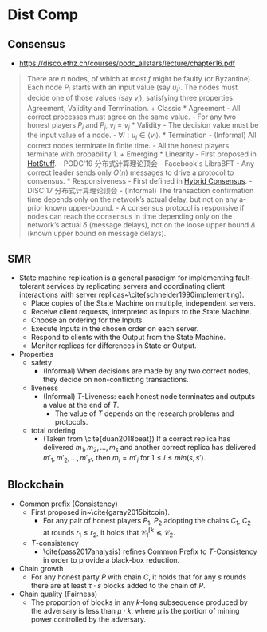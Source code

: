 # Dist Comp

## Consensus
* https://disco.ethz.ch/courses/podc_allstars/lecture/chapter16.pdf
> There are $n$ nodes, of which at most $f$ might be faulty (or Byzantine). Each node $P_i$ starts with an input value (say $u_i$). The nodes must decide one of those values (say $v_i$), satisfying three properties: Agreement, Validity and Termination.
    + Classic
        * Agreement
            - All correct processes must agree on the same value.
            - For any two honest players $P_i$ and $P_j$, $v_i = v_j$
        * Validity
            - The decision value must be the input value of a node.
            - $\forall i: u_i \in \langle v_i \rangle$.
        * Termination
            - (Informal) All correct nodes terminate in finite time.
            - All the honest players terminate with probability 1.
    + Emerging
        * Linearity
            - First proposed in [HotStuff](https://arxiv.org/abs/1803.05069).
                - PODC'19  分布式计算理论顶会
                - Facebook's LibraBFT
            - Any correct leader sends only $O(n)$ messages to drive a protocol to consensus.
        * Responsiveness
            - First defined in [Hybrid Consensus](https://eprint.iacr.org/2016/917.pdf).
                - DISC'17 分布式计算理论顶会
            - (Informal) The transaction confirmation time depends only on the network’s actual delay, but not on any a-prior known upper-bound.
            - A consensus protocol is responsive if nodes can reach the consensus in time depending only on the network’s actual $\delta$ (message delays), not on the loose upper bound $\Delta$ (known upper bound on message delays).

## SMR
- State machine replication is a general paradigm for implementing fault-tolerant services by replicating servers and coordinating client interactions with server replicas~\cite{schneider1990implementing}.
    + Place copies of the State Machine on multiple, independent servers.
    + Receive client requests, interpreted as Inputs to the State Machine.
    + Choose an ordering for the Inputs.
    + Execute Inputs in the chosen order on each server.
    + Respond to clients with the Output from the State Machine.
    + Monitor replicas for differences in State or Output.
- Properties
    + safety
        * (Informal) When decisions are made by any two correct nodes, they decide on non-conflicting transactions.
    + liveness
        * (Informal) $T$-Liveness: each honest node terminates and outputs a value at the end of $T$.
            - The value of $T$ depends on the research problems and protocols.
    + total ordering
        * (Taken from \cite{duan2018beat}) If a correct replica has delivered $m_1, m_2, \dots ,m_s$ and another correct replica has delivered $m'_1,m'_2, \dots,m'_{s'}$, then $m_i = m'_i$ for $1 \leq i \leq min(s, s')$.

## Blockchain
- Common prefix (Consistency)
    + First proposed in~\cite{garay2015bitcoin}.
        * For any pair of honest players $P_1$, $P_2$ adopting the chains $C_1$, $C_2$ at rounds $r_1 \leq r_2$, it holds that $\mathcal{C}_{1}^{\lceil k} \preceq \mathcal{C}_2$.
    + $T$-consistency
        * \cite{pass2017analysis} refines Common Prefix to $T$-Consistency in order to provide a black-box reduction.
- Chain growth
    + For any honest party $P$ with chain $C$, it holds that for any $s$ rounds there are at least $\tau \cdot s$ blocks added to the chain of $P$.
- Chain quality (Fairness)
    + The proportion of blocks in any $k$-long subsequence produced by the adversary is less than $\mu \cdot k$, where $\mu$ is the portion of mining power controlled by the adversary.